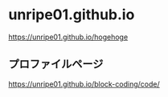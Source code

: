 # unripe01.github.io

https://unripe01.github.io/hogehoge


## プロファイルページ
https://unripe01.github.io/block-coding/code/
